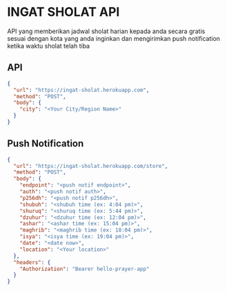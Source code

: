 # INGAT SHOLAT API

API yang memberikan jadwal sholat harian kepada anda secara gratis sesuai dengan kota yang anda inginkan dan mengirimkan push notification ketika waktu sholat telah tiba

## API

```json
{
  "url": "https://ingat-sholat.herokuapp.com",
  "method": "POST",
  "body": {
    "city": "<Your City/Region Name>"
  }
}
```

## Push Notification
```json
{
  "url": "https://ingat-sholat.herokuapp.com/store",
  "method": "POST",
  "body": {
    "endpoint": "<push notif endpoint>",
    "auth": "<push notif auth>",
    "p256dh": "<push notif p256dh>",
    "shubuh": "<shubuh time (ex: 4:04 pm)>",
    "shuruq": "<shuruq time (ex: 5:44 pm)>",
    "dzuhur": "<dzuhur time (ex: 12:04 pm)>",
    "ashar": "<ashar time (ex: 15:04 pm)>",
    "maghrib": "<maghrib time (ex: 18:04 pm)>",
    "isya": "<isya time (ex: 19:04 pm)>",
    "date": "<date now>",
    "location": "<Your location>"
  },
  "headers": {
    "Authorization": "Bearer hello-prayer-app"
  }
}

```
